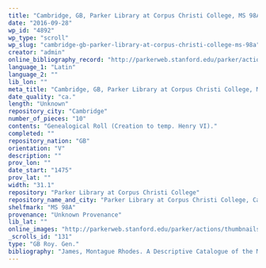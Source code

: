 ```yaml
---
title: "Cambridge, GB, Parker Library at Corpus Christi College, MS 98A"
date: "2016-09-28"
wp_id: "4892"
wp_type: "scroll"
wp_slug: "cambridge-gb-parker-library-at-corpus-christi-college-ms-98a"
creator: "admin"
online_bibliography_record: "http://parkerweb.stanford.edu/parker/actions/thumbnails.do?ms_no=98A"
language_1: "Latin"
language_2: ""
lib_lon: ""
meta_title: "Cambridge, GB, Parker Library at Corpus Christi College, MS 98A"
date_quality: "ca."
length: "Unknown"
repository_city: "Cambridge"
number_of_pieces: "10"
contents: "Genealogical Roll (Creation to temp. Henry VI)."
completed: ""
repository_nation: "GB"
orientation: "V"
description: ""
prov_lon: ""
date_start: "1475"
prov_lat: ""
width: "31.1"
repository: "Parker Library at Corpus Christi College"
repository_name_and_city: "Parker Library at Corpus Christi College, Cambridge GB"
shelfmark: "MS 98A"
provenance: "Unknown Provenance"
lib_lat: ""
online_images: "http://parkerweb.stanford.edu/parker/actions/thumbnails.do?ms_no=98A"
_scrolls_id: "131"
type: "GB Roy. Gen."
bibliography: "James, Montague Rhodes. A Descriptive Catalogue of the Manuscripts in the Library of Corpus Christi College, Cambridge. Cambridge: Cambridge University Press, 1912."
---
```



